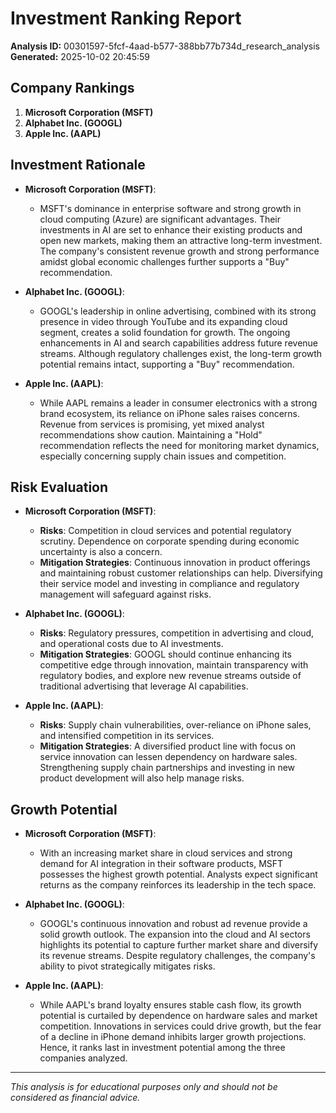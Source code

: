 # Investment Ranking Report

**Analysis ID:** 00301597-5fcf-4aad-b577-388bb77b734d_research_analysis
**Generated:** 2025-10-02 20:45:59

## Company Rankings
1. **Microsoft Corporation (MSFT)**
2. **Alphabet Inc. (GOOGL)**
3. **Apple Inc. (AAPL)**

##

## Investment Rationale
- **Microsoft Corporation (MSFT)**:
  - MSFT's dominance in enterprise software and strong growth in cloud computing (Azure) are significant advantages. Their investments in AI are set to enhance their existing products and open new markets, making them an attractive long-term investment. The company's consistent revenue growth and strong performance amidst global economic challenges further supports a "Buy" recommendation.

- **Alphabet Inc. (GOOGL)**:
  - GOOGL's leadership in online advertising, combined with its strong presence in video through YouTube and its expanding cloud segment, creates a solid foundation for growth. The ongoing enhancements in AI and search capabilities address future revenue streams. Although regulatory challenges exist, the long-term growth potential remains intact, supporting a "Buy" recommendation.

- **Apple Inc. (AAPL)**:
  - While AAPL remains a leader in consumer electronics with a strong brand ecosystem, its reliance on iPhone sales raises concerns. Revenue from services is promising, yet mixed analyst recommendations show caution. Maintaining a "Hold" recommendation reflects the need for monitoring market dynamics, especially concerning supply chain issues and competition.

##

## Risk Evaluation
- **Microsoft Corporation (MSFT)**:
  - **Risks**: Competition in cloud services and potential regulatory scrutiny. Dependence on corporate spending during economic uncertainty is also a concern.
  - **Mitigation Strategies**: Continuous innovation in product offerings and maintaining robust customer relationships can help. Diversifying their service model and investing in compliance and regulatory management will safeguard against risks.

- **Alphabet Inc. (GOOGL)**:
  - **Risks**: Regulatory pressures, competition in advertising and cloud, and operational costs due to AI investments.
  - **Mitigation Strategies**: GOOGL should continue enhancing its competitive edge through innovation, maintain transparency with regulatory bodies, and explore new revenue streams outside of traditional advertising that leverage AI capabilities.

- **Apple Inc. (AAPL)**:
  - **Risks**: Supply chain vulnerabilities, over-reliance on iPhone sales, and intensified competition in its services.
  - **Mitigation Strategies**: A diversified product line with focus on service innovation can lessen dependency on hardware sales. Strengthening supply chain partnerships and investing in new product development will also help manage risks.

##

## Growth Potential
- **Microsoft Corporation (MSFT)**:
  - With an increasing market share in cloud services and strong demand for AI integration in their software products, MSFT possesses the highest growth potential. Analysts expect significant returns as the company reinforces its leadership in the tech space.

- **Alphabet Inc. (GOOGL)**:
  - GOOGL's continuous innovation and robust ad revenue provide a solid growth outlook. The expansion into the cloud and AI sectors highlights its potential to capture further market share and diversify its revenue streams. Despite regulatory challenges, the company's ability to pivot strategically mitigates risks.

- **Apple Inc. (AAPL)**:
  - While AAPL's brand loyalty ensures stable cash flow, its growth potential is curtailed by dependence on hardware sales and market competition. Innovations in services could drive growth, but the fear of a decline in iPhone demand inhibits larger growth projections. Hence, it ranks last in investment potential among the three companies analyzed.

---
*This analysis is for educational purposes only and should not be considered as financial advice.*
